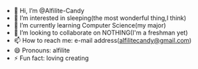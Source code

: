 - 👋 Hi, I’m @Alfilite-Candy
- 👀 I’m interested in sleeping(the most wonderful thing,I think)
- 🌱 I’m currently learning Computer Science(my major)
- 💞️ I’m looking to collaborate on NOTHING(I'm a freshman yet)
- 📫 How to reach me: e-mail address(alfilitecandy@gmail.com)
- 😄 Pronouns: alfilite
- ⚡ Fun fact: loving creating 

<!---
Alfilite-Candy/Alfilite-Candy is a ✨ special ✨ repository because its `README.md` (this file) appears on your GitHub profile.
You can click the Preview link to take a look at your changes.
--->
